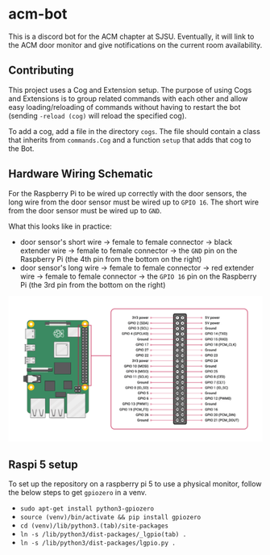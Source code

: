 # acm-bot
This is a discord bot for the ACM chapter at SJSU. Eventually, it will link to
the ACM door monitor and give notifications on the current room availability.

## Contributing
This project uses a Cog and Extension setup. The purpose of using Cogs and
Extensions is to group related commands with each other and allow easy loading/reloading
of commands without having to restart the bot (sending `-reload (cog)` will reload the specified cog).

To add a cog, add a file in the directory `cogs`. The file should contain a class that
inherits from `commands.Cog` and a function `setup` that adds that cog to the Bot.

## Hardware Wiring Schematic
For the Raspberry Pi to be wired up correctly with the door sensors, the long wire
from the door sensor must be wired up to `GPIO 16`. The short wire from the door sensor must
be wired up to `GND`.

What this looks like in practice:
- door sensor's short wire &rarr; female to female connector &rarr; black extender wire &rarr; female to female connector &rarr;
the `GND` pin on the Raspberry Pi (the 4th pin from the bottom on the right)
- door sensor's long wire &rarr; female to female connector &rarr; red extender wire &rarr; female to female connector &rarr;
the `GPIO 16` pin on the Raspberry Pi (the 3rd pin from the bottom on the right)

![pinout](image.png)

## Raspi 5 setup
To set up the repository on a raspberry pi 5 to use a physical monitor, follow the below steps to get `gpiozero` in a venv.
* `sudo apt-get install python3-gpiozero`
* `source (venv)/bin/activate && pip install gpiozero`
* `cd (venv)/lib/python3.(tab)/site-packages`
* `ln -s /lib/python3/dist-packages/_lgpio(tab) .`
* `ln -s /lib/python3/dist-packages/lgpio.py .`